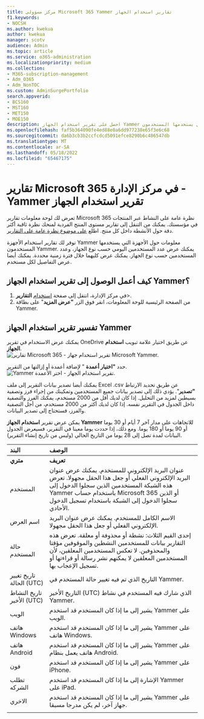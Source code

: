 ```yaml
---
title: مركز مسؤولي Microsoft 365 Yammer تقارير استخدام الجهاز
f1.keywords:
- NOCSH
ms.author: kwekua
author: kwekua
manager: scotv
audience: Admin
ms.topic: article
ms.service: o365-administration
ms.localizationpriority: medium
ms.collection:
- M365-subscription-management
- Adm_O365
- Adm_NonTOC
ms.custom: AdminSurgePortfolio
search.appverid:
- BCS160
- MST160
- MET150
- MOE150
description: احصل على تقرير استخدام الجهاز Yammer لمعرفة المزيد حول الأجهزة التي يستخدمها المستخدمون Yammer، وعدد المستخدمين اليومي حسب نوع الجهاز، والتفاصيل لكل مستخدم.
ms.openlocfilehash: faf5b364090fe4ed88e0a6dd977238e65f3e6c68
ms.sourcegitcommit: da6b3cb3b2ccfcdcd5091efce8290b6c486547db
ms.translationtype: MT
ms.contentlocale: ar-SA
ms.lasthandoff: 05/18/2022
ms.locfileid: "65467175"
---
```

# <a name="microsoft-365-reports-in-the-admin-center---yammer-device-usage-report"></a>تقارير Microsoft 365 في مركز الإدارة - Yammer تقرير استخدام الجهاز

تعرض لك لوحة معلومات تقارير Microsoft 365 نظرة عامة على النشاط عبر المنتجات في مؤسستك. يمكنك من التنقل إلى تقارير مستوى المنتج الفردية لمنحك نظرة ثاقبة أكثر دقة حول الأنشطة داخل كل منتج. اطلع [على موضوع نظرة عامة على التقارير](activity-reports.md).
  
توفر لك تقارير استخدام الأجهزة Yammer معلومات حول الأجهزة التي يستخدمها المستخدمون Yammer. يمكنك عرض عدد المستخدمين اليومي حسب نوع الجهاز، وعدد المستخدمين حسب نوع الجهاز. يمكنك عرض كليهما خلال فترة زمنية محددة. يمكنك أيضا عرض التفاصيل لكل مستخدم.
 
## <a name="how-do-i-get-to-the-yammer-device-usage-report"></a>كيف أعمل الوصول إلى تقرير استخدام الجهاز Yammer؟

1. في مركز الإدارة، انتقل إلى صفحة <a href="https://go.microsoft.com/fwlink/p/?linkid=2074756" target="_blank">استخدام</a> **التقارير**\>. 
2. من الصفحة الرئيسية للوحة المعلومات، انقر فوق الزر **"عرض المزيد**" على بطاقة Yammer.
  
## <a name="interpret-the-yammer-device-usage-report"></a>تفسير تقرير استخدام الجهاز Yammer

يمكنك عرض الاستخدام في تقرير OneDrive عن طريق اختيار علامة تبويب **استخدام الجهاز**.<br/>![تقارير Microsoft 365 - تقرير استخدام جهاز Microsoft Yammer.](../../media/e21af4c0-0ad2-4485-8ab1-2f82d7dfa90e.png)

حدد **"اختيار أعمدة** " لإضافة أعمدة أو إزالتها من التقرير.  <br/> ![Yammer تقرير استخدام الجهاز - اختر الأعمدة.](../../media/fc1fc8db-e197-4878-85c7-7ba0d67b9379.png)

يمكنك أيضا تصدير بيانات التقرير إلى ملف Excel .csv عن طريق تحديد الارتباط **"تصدير**". يؤدي ذلك إلى تصدير بيانات جميع المستخدمين وتمكينك من إجراء فرز وتصفية بسيطين لمزيد من التحليل. إذا كان لديك أقل من 2000 مستخدم، يمكنك الفرز والتصفية داخل الجدول في التقرير نفسه. إذا كان لديك أكثر من 2000 مستخدم، من أجل التصفية والفرز، فستحتاج إلى تصدير البيانات. 

يمكن عرض تقرير **استخدام الجهاز Yammer** للاتجاهات على مدار آخر 7 أيام أو 30 يوما أو 90 يوما أو 180 يوما. ومع ذلك، إذا حددت يوما معينا في التقرير، فسيعرض الجدول البيانات لمدة تصل إلى 28 يوما من التاريخ الحالي (وليس من تاريخ إنشاء التقرير).
  
|البند|الوصف|
|:-----|:-----|
|**متري**|**تعريف**|
|المستخدم  <br/> |عنوان البريد الإلكتروني للمستخدم. يمكنك عرض عنوان البريد الإلكتروني الفعلي أو جعل هذا الحقل مجهولا. تعرض هذه الشبكة المستخدمين الذين سجلوا الدخول إلى Yammer باستخدام حساب Microsoft 365 أو الذين سجلوا الدخول إلى الشبكة باستخدام تسجيل الدخول الأحادي. <br/> |
|اسم العرض  <br/> |الاسم الكامل للمستخدم. يمكنك عرض عنوان البريد الإلكتروني الفعلي أو جعل هذا الحقل مجهولا.  <br/> |
|حالة المستخدم  <br/> |إحدى القيم الثلاث: نشطة أو محذوفة أو معلقة. تعرض هذه التقارير بيانات للمستخدمين النشطين والموقوفين مؤقتا والمحذوفين. لا تعكس المستخدمين المعلقين، لأن المستخدمين المعلقين لا يمكنهم نشر رسالة أو قراءتها أو تسجيل الإعجاب بها.   <br/> |
|تاريخ تغيير الحالة (UTC)  <br/> |التاريخ الذي تم فيه تغيير حالة المستخدم في Yammer.  <br/> |
|تاريخ النشاط الأخير (UTC)  <br/> |التاريخ الأخير (UTC) الذي شارك فيه المستخدم في نشاط Yammer.  <br/> |
|الويب  <br/> |يشير إلى ما إذا كان المستخدم قد استخدم Yammer على الويب.  <br/> |
|هاتف Windows  <br/> | يشير إلى ما إذا كان المستخدم قد استخدم Yammer على هاتف Windows.  <br/> |
|هاتف Android  <br/> |يشير إلى ما إذا كان المستخدم قد استخدم Yammer على هاتف يعمل بنظام Android. <br/>|
|فون <br/> | يشير إلى ما إذا كان المستخدم قد استخدم Yammer على iPhone.  <br/> |
|تطلب الشركه  <br/> |الإشارة إلى ما إذا كان المستخدم قد استخدم Yammer على iPad. <br/>|
|الاخري  <br/> |يشير إلى ما إذا كان المستخدم قد استخدم Yammer على جهاز آخر، لم يكن مدرجا مسبقا. <br/>|
|||